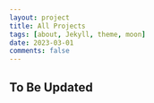 ```yaml
---
layout: project
title: All Projects
tags: [about, Jekyll, theme, moon]
date: 2023-03-01
comments: false
---
```


## To Be Updated
